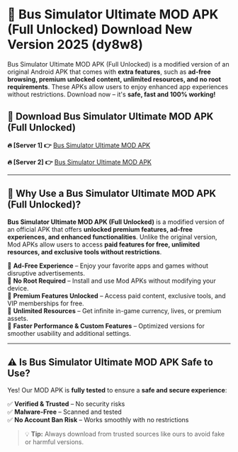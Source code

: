 # 📲 Bus Simulator Ultimate MOD APK (Full Unlocked) Download New Version 2025 (dy8w8)

Bus Simulator Ultimate MOD APK (Full Unlocked) is a modified version of an original Android APK that comes with **extra features**, such as **ad-free browsing, premium unlocked content, unlimited resources, and no root requirements**. These APKs allow users to enjoy enhanced app experiences without restrictions. Download now – it's **safe, fast and 100% working!**

## **📲 Download Bus Simulator Ultimate MOD APK (Full Unlocked)**

 **🔥 [Server 1] 👉** [Bus Simulator Ultimate MOD APK](https://hapymods.com?title=Bus+Simulator+Ultimate+MOD+APK&ref=Ax1)

 **🔥 [Server 2] 👉** [Bus Simulator Ultimate MOD APK](https://hapymods.com?title=Bus+Simulator+Ultimate+MOD+APK&ref=Ax1)

---

## **📌 Why Use a Bus Simulator Ultimate MOD APK (Full Unlocked)?**

**Bus Simulator Ultimate MOD APK (Full Unlocked)** is a modified version of an official APK that offers **unlocked premium features, ad-free experiences, and enhanced functionalities**. Unlike the original version, Mod APKs allow users to access **paid features for free, unlimited resources, and exclusive tools without restrictions**.

🔹 **Ad-Free Experience** – Enjoy your favorite apps and games without disruptive advertisements.  
🔹 **No Root Required** – Install and use Mod APKs without modifying your device.  
🔹 **Premium Features Unlocked** – Access paid content, exclusive tools, and VIP memberships for free.  
🔹 **Unlimited Resources** – Get infinite in-game currency, lives, or premium assets.  
🔹 **Faster Performance & Custom Features** – Optimized versions for smoother usability and additional settings.  

---

## **⚠️ Is Bus Simulator Ultimate MOD APK Safe to Use?**

Yes! Our MOD APK is **fully tested** to ensure a **safe and secure experience**:

✅ **Verified & Trusted** – No security risks  
✅ **Malware-Free** – Scanned and tested  
✅ **No Account Ban Risk** – Works smoothly with no restrictions  

> 💡 **Tip:** Always download from trusted sources like ours to avoid fake or harmful versions.